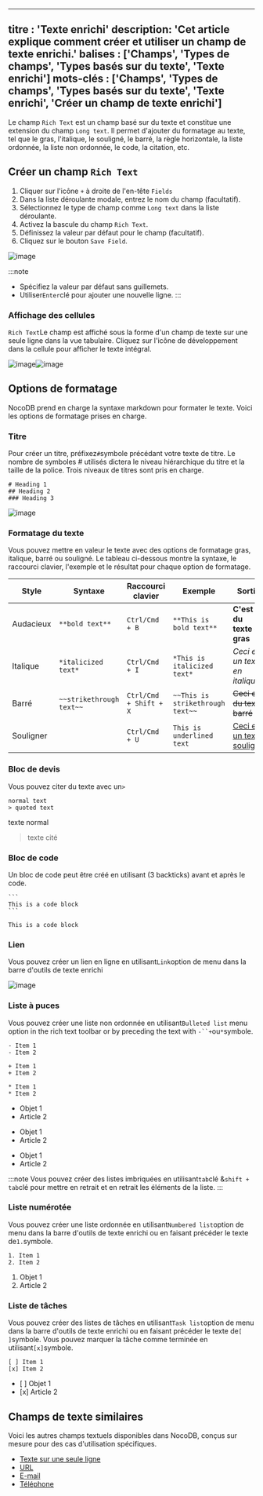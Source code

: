 ***

titre : 'Texte enrichi'
description: 'Cet article explique comment créer et utiliser un champ de texte enrichi.'
balises : \['Champs', 'Types de champs', 'Types basés sur du texte', 'Texte enrichi']
mots-clés : \['Champs', 'Types de champs', 'Types basés sur du texte', 'Texte enrichi', 'Créer un champ de texte enrichi']
--------------------------------------------------------------------------------------------------------------------------

Le champ `Rich Text` est un champ basé sur du texte et constitue une extension du champ `Long text`. Il permet d'ajouter du formatage au texte, tel que le gras, l'italique, le souligné, le barré, la règle horizontale, la liste ordonnée, la liste non ordonnée, le code, la citation, etc.

## Créer un champ `Rich Text`

1. Cliquer sur l'icône `+` à droite de l'en-tête `Fields`
2. Dans la liste déroulante modale, entrez le nom du champ (facultatif).
3. Sélectionnez le type de champ comme `Long text` dans la liste déroulante.
4. Activez la bascule du champ `Rich Text`.
5. Définissez la valeur par défaut pour le champ (facultatif).
6. Cliquez sur le bouton `Save Field`.

![image](/img/v2/fields/types/richtext.png)

:::note

* Spécifiez la valeur par défaut sans guillemets.
* Utiliser`Enter`clé pour ajouter une nouvelle ligne.
  :::

### Affichage des cellules

`Rich Text`Le champ est affiché sous la forme d'un champ de texte sur une seule ligne dans la vue tabulaire. Cliquez sur l'icône de développement dans la cellule pour afficher le texte intégral.

![image](/img/v2/fields/long-text-expand.png)![image](/img/v2/fields/long-text-expand-2.png)

## Options de formatage

NocoDB prend en charge la syntaxe markdown pour formater le texte. Voici les options de formatage prises en charge.

### Titre

Pour créer un titre, préfixez`#`symbole précédant votre texte de titre. Le nombre de symboles # utilisés dictera le niveau hiérarchique du titre et la taille de la police. Trois niveaux de titres sont pris en charge.

```
# Heading 1
## Heading 2
### Heading 3
```

![image](/img/v2/fields/types/richtext-heading.png)

### Formatage du texte

Vous pouvez mettre en valeur le texte avec des options de formatage gras, italique, barré ou souligné. Le tableau ci-dessous montre la syntaxe, le raccourci clavier, l'exemple et le résultat pour chaque option de formatage.

| Style | Syntaxe | Raccourci clavier | Exemple | Sortie |
| --- | --- | --- | --- | --- |
| Audacieux |`**bold text**`|`Ctrl/Cmd + B`|`**This is bold text**`|**C'est du texte en gras**|
| Italique |`*italicized text*`|`Ctrl/Cmd + I`|`*This is italicized text*`|*Ceci est un texte en italique*|
| Barré |`~~strikethrough text~~`|`Ctrl/Cmd + Shift + X`|`~~This is strikethrough text~~`| ~~Ceci est du texte barré~~ |
| Souligner | |`Ctrl/Cmd + U`|`This is underlined text`|<u>Ceci est un texte souligné</u>|

### Bloc de devis

Vous pouvez citer du texte avec un`>`

```
normal text
> quoted text
```

texte normal

> texte cité

### Bloc de code

Un bloc de code peut être créé en utilisant (3 backticks) avant et après le code.

````
```
This is a code block
```
````

```
This is a code block
```

### Lien

Vous pouvez créer un lien en ligne en utilisant`Link`option de menu dans la barre d'outils de texte enrichi

![image](/img/v2/fields/types/richtext-links.png)

### Liste à puces

Vous pouvez créer une liste non ordonnée en utilisant`Bulleted list` menu option in the rich text toolbar or by preceding the text with `-``+`ou`*`symbole.

```
- Item 1
- Item 2

+ Item 1
+ Item 2

* Item 1
* Item 2
```

* Objet 1
* Article 2

- Objet 1
- Article 2

* Objet 1
* Article 2

:::note
Vous pouvez créer des listes imbriquées en utilisant`tab`clé &`shift + tab`clé pour mettre en retrait et en retrait les éléments de la liste.
:::

### Liste numérotée

Vous pouvez créer une liste ordonnée en utilisant`Numbered list`option de menu dans la barre d'outils de texte enrichi ou en faisant précéder le texte de`1.`symbole.

```
1. Item 1
2. Item 2
```

1. Objet 1
2. Article 2

### Liste de tâches

Vous pouvez créer des listes de tâches en utilisant`Task list`option de menu dans la barre d'outils de texte enrichi ou en faisant précéder le texte de`[ ]`symbole. Vous pouvez marquer la tâche comme terminée en utilisant`[x]`symbole.

```
[ ] Item 1
[x] Item 2
```

* \[ ] Objet 1
* \[x] Article 2

## Champs de texte similaires

Voici les autres champs textuels disponibles dans NocoDB, conçus sur mesure pour des cas d'utilisation spécifiques.

* [Texte sur une seule ligne](010.single-line-text.md)
* [URL](050.url.md)
* [E-mail](030.email.md)
* [Téléphone](040.phonenumber.md)
